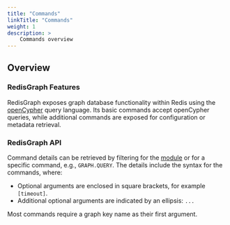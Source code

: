 ```yaml
---
title: "Commands"
linkTitle: "Commands"
weight: 1
description: >
    Commands overview
---
```


## Overview

### RedisGraph Features

RedisGraph exposes graph database functionality within Redis using the [openCypher](https://opencypher.org/) query language. Its basic commands accept openCypher queries, while additional commands are exposed for configuration or metadata retrieval.

### RedisGraph API

Command details can be retrieved by filtering for the [module](/commands/?group=graph) or for a specific command, e.g., `GRAPH.QUERY`.
The details include the syntax for the commands, where:

*   Optional arguments are enclosed in square brackets, for example `[timeout]`.
*   Additional optional arguments are indicated by an ellipsis: `...`

Most commands require a graph key name as their first argument.
